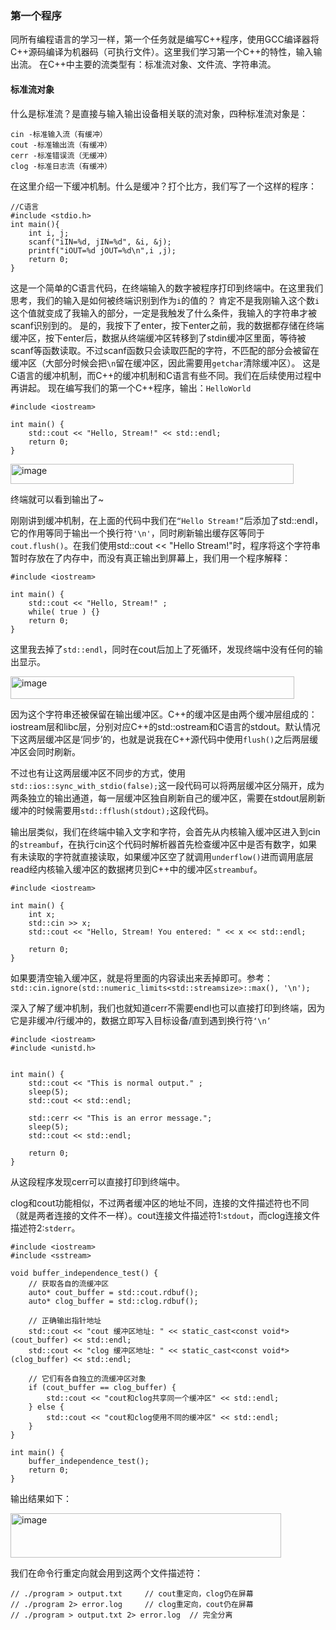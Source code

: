 ### 第一个程序
同所有编程语言的学习一样，第一个任务就是编写C++程序，使用GCC编译器将C++源码编译为机器码（可执行文件）。这里我们学习第一个C++的特性，输入输出流。
在C++中主要的流类型有：标准流对象、文件流、字符串流。
#### 标准流对象
什么是标准流？是直接与输入输出设备相关联的流对象，四种标准流对象是：
```
cin -标准输入流（有缓冲）
cout -标准输出流（有缓冲）
cerr -标准错误流（无缓冲）
clog -标准日志流（有缓冲）
```
在这里介绍一下缓冲机制。什么是缓冲？打个比方，我们写了一个这样的程序：
```
//C语言
#include <stdio.h>
int main(){
	int i, j;
	scanf("iIN=%d, jIN=%d", &i, &j);
	printf("iOUT=%d jOUT=%d\n",i ,j);
	return 0;
}
```
这是一个简单的C语言代码，在终端输入的数字被程序打印到终端中。在这里我们思考，我们的输入是如何被终端识别到作为`i`的值的？
肯定不是我刚输入这个数`i`这个值就变成了我输入的部分，一定是我触发了什么条件，我输入的字符串才被scanf识别到的。
是的，我按下了enter，按下enter之前，我的数据都存储在终端缓冲区，按下enter后，数据从终端缓冲区转移到了stdin缓冲区里面，等待被scanf等函数读取。不过scanf函数只会读取匹配的字符，不匹配的部分会被留在缓冲区（大部分时候会把`\n`留在缓冲区，因此需要用`getchar`清除缓冲区）。
这是C语言的缓冲机制，而C++的缓冲机制和C语言有些不同。我们在后续使用过程中再讲起。
现在编写我们的第一个C++程序，输出：`HelloWorld`
```
#include <iostream>

int main() {
    std::cout << "Hello, Stream!" << std::endl;
    return 0;
}
```
<img width="453" height="32" alt="image" src="https://github.com/user-attachments/assets/a87d8798-c3d2-4ff7-94a9-a9d1c6c75f45" />

终端就可以看到输出了~

刚刚讲到缓冲机制，在上面的代码中我们在`“Hello Stream!”`后添加了std::endl，它的作用等同于输出一个换行符`'\n'`，同时刷新输出缓存区等同于`cout.flush()`。在我们使用std::cout << "Hello Stream!"时，程序将这个字符串暂时存放在了内存中，而没有真正输出到屏幕上，我们用一个程序解释：

```
#include <iostream>

int main() {
    std::cout << "Hello, Stream!" ;
    while( true ) {}    
    return 0;
}
```

这里我去掉了`std::endl`，同时在cout后加上了死循环，发现终端中没有任何的输出显示。

<img width="454" height="36" alt="image" src="https://github.com/user-attachments/assets/602b4336-3f97-4af4-8997-273ced6758d8" />

因为这个字符串还被保留在输出缓冲区。C++的缓冲区是由两个缓冲层组成的：iostream层和libc层，分别对应C++的std::ostream和C语言的stdout。默认情况下这两层缓冲区是‘同步’的，也就是说我在C++源代码中使用`flush()`之后两层缓冲区会同时刷新。

不过也有让这两层缓冲区不同步的方式，使用`std::ios::sync_with_stdio(false);`这一段代码可以将两层缓冲区分隔开，成为两条独立的输出通道，每一层缓冲区独自刷新自己的缓冲区，需要在stdout层刷新缓冲的时候需要用`std::fflush(stdout);`这段代码。

输出层类似，我们在终端中输入文字和字符，会首先从内核输入缓冲区进入到cin的`streambuf`，在执行cin这个代码时解析器首先检查缓冲区中是否有数字，如果有未读取的字符就直接读取，如果缓冲区空了就调用`underflow()`进而调用底层read经内核输入缓冲区的数据拷贝到C++中的缓冲区`streambuf`。

```
#include <iostream>

int main() {
    int x;
    std::cin >> x;
    std::cout << "Hello, Stream! You entered: " << x << std::endl;
    
    return 0;
}
```

如果要清空输入缓冲区，就是将里面的内容读出来丢掉即可。参考：`std::cin.ignore(std::numeric_limits<std::streamsize>::max(), '\n');`

深入了解了缓冲机制，我们也就知道cerr不需要endl也可以直接打印到终端，因为它是非缓冲/行缓冲的，数据立即写入目标设备/直到遇到换行符​ `‘\n’`

```
#include <iostream>
#include <unistd.h>


int main() {
    std::cout << "This is normal output." ;
    sleep(5);
    std::cout << std::endl;

    std::cerr << "This is an error message.";
    sleep(5);
    std::cout << std::endl;

    return 0;
}
```

从这段程序发现cerr可以直接打印到终端中。

clog和cout功能相似，不过两者缓冲区的地址不同，连接的文件描述符也不同（就是两者连接的文件不一样）。cout连接文件描述符1:`stdout`，而clog连接文件描述符2:`stderr`。

```
#include <iostream>
#include <sstream>

void buffer_independence_test() {
    // 获取各自的流缓冲区
    auto* cout_buffer = std::cout.rdbuf();
    auto* clog_buffer = std::clog.rdbuf();
    
    // 正确输出指针地址
    std::cout << "cout 缓冲区地址: " << static_cast<const void*>(cout_buffer) << std::endl;
    std::cout << "clog 缓冲区地址: " << static_cast<const void*>(clog_buffer) << std::endl;
    
    // 它们有各自独立的流缓冲区对象
    if (cout_buffer == clog_buffer) {
        std::cout << "cout和clog共享同一个缓冲区" << std::endl;
    } else {
        std::cout << "cout和clog使用不同的缓冲区" << std::endl;
    }
}

int main() {
    buffer_independence_test();
    return 0;
}
```

输出结果如下：

<img width="433" height="71" alt="image" src="https://github.com/user-attachments/assets/41048802-e0ec-499d-b8e3-b5f2e462a670" />


我们在命令行重定向就会用到这两个文件描述符：

```
// ./program > output.txt     // cout重定向，clog仍在屏幕
// ./program 2> error.log     // clog重定向，cout仍在屏幕
// ./program > output.txt 2> error.log  // 完全分离
```
